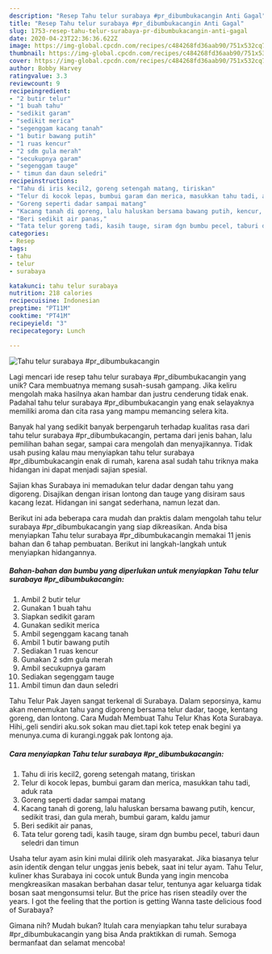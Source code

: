 ```yaml
---
description: "Resep Tahu telur surabaya #pr_dibumbukacangin Anti Gagal"
title: "Resep Tahu telur surabaya #pr_dibumbukacangin Anti Gagal"
slug: 1753-resep-tahu-telur-surabaya-pr-dibumbukacangin-anti-gagal
date: 2020-04-23T22:36:36.622Z
image: https://img-global.cpcdn.com/recipes/c484268fd36aab90/751x532cq70/tahu-telur-surabaya-pr_dibumbukacangin-foto-resep-utama.jpg
thumbnail: https://img-global.cpcdn.com/recipes/c484268fd36aab90/751x532cq70/tahu-telur-surabaya-pr_dibumbukacangin-foto-resep-utama.jpg
cover: https://img-global.cpcdn.com/recipes/c484268fd36aab90/751x532cq70/tahu-telur-surabaya-pr_dibumbukacangin-foto-resep-utama.jpg
author: Bobby Harvey
ratingvalue: 3.3
reviewcount: 9
recipeingredient:
- "2 butir telur"
- "1 buah tahu"
- "sedikit garam"
- "sedikit merica"
- "segenggam kacang tanah"
- "1 butir bawang putih"
- "1 ruas kencur"
- "2 sdm gula merah"
- "secukupnya garam"
- "segenggam tauge"
- " timun dan daun seledri"
recipeinstructions:
- "Tahu di iris kecil2, goreng setengah matang, tiriskan"
- "Telur di kocok lepas, bumbui garam dan merica, masukkan tahu tadi, aduk rata"
- "Goreng seperti dadar sampai matang"
- "Kacang tanah di goreng, lalu haluskan bersama bawang putih, kencur, sedikit trasi, dan gula merah, bumbui garam, kaldu jamur"
- "Beri sedikit air panas,"
- "Tata telur goreng tadi, kasih tauge, siram dgn bumbu pecel, taburi daun seledri dan timun"
categories:
- Resep
tags:
- tahu
- telur
- surabaya

katakunci: tahu telur surabaya 
nutrition: 218 calories
recipecuisine: Indonesian
preptime: "PT11M"
cooktime: "PT41M"
recipeyield: "3"
recipecategory: Lunch

---
```



![Tahu telur surabaya #pr_dibumbukacangin](https://img-global.cpcdn.com/recipes/c484268fd36aab90/751x532cq70/tahu-telur-surabaya-pr_dibumbukacangin-foto-resep-utama.jpg)

Lagi mencari ide resep tahu telur surabaya #pr_dibumbukacangin yang unik? Cara membuatnya memang susah-susah gampang. Jika keliru mengolah maka hasilnya akan hambar dan justru cenderung tidak enak. Padahal tahu telur surabaya #pr_dibumbukacangin yang enak selayaknya memiliki aroma dan cita rasa yang mampu memancing selera kita.

Banyak hal yang sedikit banyak berpengaruh terhadap kualitas rasa dari tahu telur surabaya #pr_dibumbukacangin, pertama dari jenis bahan, lalu pemilihan bahan segar, sampai cara mengolah dan menyajikannya. Tidak usah pusing kalau mau menyiapkan tahu telur surabaya #pr_dibumbukacangin enak di rumah, karena asal sudah tahu triknya maka hidangan ini dapat menjadi sajian spesial.

Sajian khas Surabaya ini memadukan telur dadar dengan tahu yang digoreng. Disajikan dengan irisan lontong dan tauge yang disiram saus kacang lezat. Hidangan ini sangat sederhana, namun lezat dan.


Berikut ini ada beberapa cara mudah dan praktis dalam mengolah tahu telur surabaya #pr_dibumbukacangin yang siap dikreasikan. Anda bisa menyiapkan Tahu telur surabaya #pr_dibumbukacangin memakai 11 jenis bahan dan 6 tahap pembuatan. Berikut ini langkah-langkah untuk menyiapkan hidangannya.

<!--inarticleads1-->

##### Bahan-bahan dan bumbu yang diperlukan untuk menyiapkan Tahu telur surabaya #pr_dibumbukacangin:

1. Ambil 2 butir telur
1. Gunakan 1 buah tahu
1. Siapkan sedikit garam
1. Gunakan sedikit merica
1. Ambil segenggam kacang tanah
1. Ambil 1 butir bawang putih
1. Sediakan 1 ruas kencur
1. Gunakan 2 sdm gula merah
1. Ambil secukupnya garam
1. Sediakan segenggam tauge
1. Ambil  timun dan daun seledri


Tahu Telur Pak Jayen sangat terkenal di Surabaya. Dalam seporsinya, kamu akan menemukan tahu yang digoreng bersama telur dadar, taoge, kentang goreng, dan lontong. Cara Mudah Membuat Tahu Telur Khas Kota Surabaya. Hihi,.geli sendiri aku.sok sokan mau diet.tapi kok tetep enak begini ya menunya.cuma di kurangi.nggak pak lontong aja. 

<!--inarticleads2-->

##### Cara menyiapkan Tahu telur surabaya #pr_dibumbukacangin:

1. Tahu di iris kecil2, goreng setengah matang, tiriskan
1. Telur di kocok lepas, bumbui garam dan merica, masukkan tahu tadi, aduk rata
1. Goreng seperti dadar sampai matang
1. Kacang tanah di goreng, lalu haluskan bersama bawang putih, kencur, sedikit trasi, dan gula merah, bumbui garam, kaldu jamur
1. Beri sedikit air panas,
1. Tata telur goreng tadi, kasih tauge, siram dgn bumbu pecel, taburi daun seledri dan timun


Usaha telur ayam asin kini mulai dilirik oleh masyarakat. Jika biasanya telur asin identik dengan telur unggas jenis bebek, saat ini telur ayam. Tahu Telur, kuliner khas Surabaya ini cocok untuk Bunda yang ingin mencoba mengkreasikan masakan berbahan dasar telur, tentunya agar keluarga tidak bosan saat mengonsumsi telur. But the price has risen steadily over the years. I got the feeling that the portion is getting Wanna taste delicious food of Surabaya? 

Gimana nih? Mudah bukan? Itulah cara menyiapkan tahu telur surabaya #pr_dibumbukacangin yang bisa Anda praktikkan di rumah. Semoga bermanfaat dan selamat mencoba!
